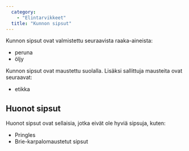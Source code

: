 ```yaml
---
  category: 
    - "Elintarvikkeet"
  title: "Kunnon sipsut"
---
```

Kunnon sipsut ovat valmistettu seuraavista raaka-aineista:

* peruna
* öljy

Kunnon sipsut ovat maustettu suolalla. Lisäksi sallittuja mausteita ovat seuraavat:

* etikka

## Huonot sipsut

Huonot sipsut ovat sellaisia, jotka eivät ole hyviä sipsuja, kuten:

* Pringles
* Brie-karpalomaustetut sipsut